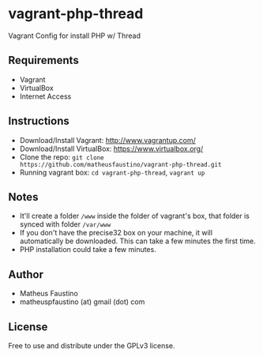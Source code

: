 vagrant-php-thread
==================

Vagrant Config for install PHP w/ Thread

Requirements
------------

- Vagrant
- VirtualBox
- Internet Access

Instructions
------------

- Download/Install Vagrant: http://www.vagrantup.com/
- Download/Install VirtualBox: https://www.virtualbox.org/
- Clone the repo: `git clone https://github.com/matheusfaustino/vagrant-php-thread.git`
- Running vagrant box: `cd vagrant-php-thread`, `vagrant up`

Notes
-----

- It'll create a folder `/www` inside the folder of vagrant's box, that folder is synced with folder `/var/www`
- If you don't have the precise32 box on your machine, it will automatically be downloaded. This can take a few minutes the first time.
- PHP installation could take a few minutes.

Author
------

- Matheus Faustino
- matheuspfaustino (at) gmail (dot) com

License
-------
Free to use and distribute under the GPLv3 license.
